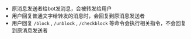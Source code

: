- 原消息发送者给bot发消息，会被转发给用户
- 用户回复普通文字给转发的消息时，会回复到原消息发送者
- 用户回复 `/block` ,  `/unblock` ,  `/checkblock` 等命令会执行相关指令，不会回复到原消息发送者
